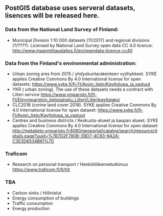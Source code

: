 ## PostGIS database uses serveral datasets, lisences will be released here.

### Data from the National Land Survey of Finland: 
- Municipal Division 1:10 000 datasets (11/2017) and regional divisions (?/????). Licensed by National Land Survey open data CC 4.0 licence: http://www.maanmittauslaitos.fi/en/opendata-licence-cc40

### Data from the Finland's environmental administration: 
- Urban zoning ares from 2015 / yhdyskuntarakenteen vyöhykkeet. SYKE applies Creative Commons By 4.0 International license for open datasets: https://www.syke.fi/fi-FI/Avoin_tieto/Kayttolupa_ja_vastuut
- YKR ( urban zoning). The use of these datasets needs a contract with Liiteri service https://www.ymparisto.fi/fi-FI/Elinympariston_tietopalvelu_Liiteri/Liiterikayttajaksi
- CLC2018 (corine land cover 2018). SYKE applies Creative Commons By 4.0 International license for open dataset: https://www.syke.fi/fi-FI/Avoin_tieto/Kayttolupa_ja_vastuut
- Centres and business districts / Keskusta-alueet ja kaupan alueet. SYKE applies Creative Commons By 4.0 International license for open dataset: http://metatieto.ymparisto.fi:8080/geoportal/catalog/search/resource/details.page?uuid=%7B7D2F780B-39D7-4C83-9A2A-C3E3D6534B61%7D

### Traficom
- Research on personal transport / Henkilöliikennetutkimus https://www.traficom.fi/fi/hlt

### TBA

- Carbon sinks / Hiilinielut
- Energy consumption of buildings
- Traffic consumption
- Energy production

